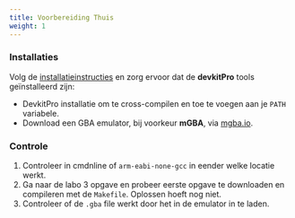 ```yaml
---
title: Voorbereiding Thuis
weight: 1
---
```


### Installaties

Volg de [installatieinstructies](/extra/installaties) en zorg ervoor dat de **devkitPro** tools geïnstalleerd zijn:

- DevkitPro installatie om te cross-compilen en toe te voegen aan je `PATH` variabele.
- Download een GBA emulator, bij voorkeur **mGBA**, via [mgba.io](mgba.io).

### Controle

1. Controleer in cmdnline of `arm-eabi-none-gcc` in eender welke locatie werkt.
2. Ga naar de labo 3 opgave en probeer eerste opgave te downloaden en compileren met de `Makefile`. Oplossen hoeft nog niet. 
3. Controleer of de `.gba` file werkt door het in de emulator in te laden.